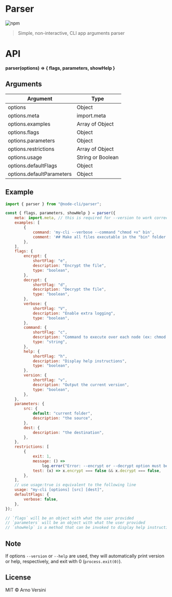 # Parser

![npm](https://img.shields.io/npm/v/@node-cli/parser?label=version&logo=npm)

> Simple, non-interactive, CLI app arguments parser

# API

**parser(options) ⇒ { flags, parameters, showHelp }**

## Arguments

| Argument                  | Type              |
| ------------------------- | ----------------- |
| options                   | Object            |
| options.meta              | import.meta       |
| options.examples          | Array of Object   |
| options.flags             | Object            |
| options.parameters        | Object            |
| options.restrictions      | Array of Object   |
| options.usage             | String or Boolean |
| options.defaultFlags      | Object            |
| options.defaultParameters | Object            |

## Example

```js
import { parser } from "@node-cli/parser";

const { flags, parameters, showHelp } = parser({
	meta: import.meta, // this is required for --version to work correctly
	examples: [
		{
			command: 'my-cli --verbose --command "chmod +x" bin',
			comment: '## Make all files executable in the "bin" folder',
		},
	],
	flags: {
		encrypt: {
			shortFlag: "e",
			description: "Encrypt the file",
			type: "boolean",
		},
		decrypt: {
			shortFlag: "d",
			description: "Decrypt the file",
			type: "boolean",
		},
		verbose: {
			shortFlag: "V",
			description: "Enable extra logging",
			type: "boolean",
		},
		command: {
			shortFlag: "c",
			description: "Command to execute over each node (ex: chmod +x)",
			type: "string",
		},
		help: {
			shortFlag: "h",
			description: "Display help instructions",
			type: "boolean",
		},
		version: {
			shortFlag: "v",
			description: "Output the current version",
			type: "boolean",
		},
	},
	parameters: {
		src: {
			default: "current folder",
			description: "the source",
		},
		dest: {
			description: "the destination",
		},
	},
	restrictions: [
		{
			exit: 1,
			message: () =>
				log.error("Error: --encrypt or --decrypt option must be provided."),
			test: (x) => x.encrypt === false && x.decrypt === false,
		},
	],
	// use usage:true is equivalent to the following line
	usage: "my-cli [options] [src] [dest]",
	defaultFlags: {
		verbose: false,
	},
});

// `flags` will be an object with what the user provided
// `parameters` will be an object with what the user provided
// `showHelp` is a method that can be invoked to display help instructions
```

## Note

If options `--version` or `--help` are used, they will automatically print version or help, respectively, and exit with 0 (`process.exit(0)`).

## License

MIT © Arno Versini
